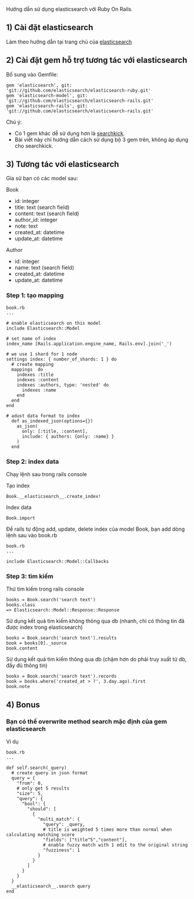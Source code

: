Hướng dẫn sử dụng elasticsearch với Ruby On Rails.

## 1) Cài đặt elasticsearch
Làm theo hướng dẫn tại trang chủ của [elasticsearch](https://www.elastic.co/downloads/elasticsearch)

## 2) Cài đặt gem hỗ trợ tương tác với elasticsearch
Bổ sung vào Gemfile:
```
gem 'elasticsearch', git: 'git://github.com/elasticsearch/elasticsearch-ruby.git'
gem 'elasticsearch-model', git: 'git://github.com/elasticsearch/elasticsearch-rails.git'
gem 'elasticsearch-rails', git: 'git://github.com/elasticsearch/elasticsearch-rails.git'
```
Chú ý:
- Có 1 gem khác dễ sử dụng hơn là [searchkick](https://github.com/ankane/searchkick).
- Bài viết này chỉ hướng dẫn cách sử dụng bộ 3 gem trên, không áp dụng cho searchkick.

## 3) Tương tác với elasticsearch
Gỉa sử bạn có các model sau:

Book
- id: integer
- title: text (search field)
- content: text (search field)
- author_id: integer
- note: text
- created_at: datetime
- update_at: datetime

Author
- id: integer
- name: text (search field)
- created_at: datetime
- update_at: datetime

### Step 1: tạo mapping
```
book.rb
...

# enable elasticsearch on this model
include Elasticsearch::Model

# set name of index
index_name [Rails.application.engine_name, Rails.env].join('_')

# we use 1 shard for 1 node
settings index: { number_of_shards: 1 } do
  # create mapping
  mappings  do
    indexes :title
    indexes :content
    indexes :authors, type: 'nested' do
      indexes :name
    end
  end
end

# adust data format to index
  def as_indexed_json(options={})
    as_json(
      only: [:title, :content],
      include: { authors: {only: :name} }
    )
  end
```

### Step 2: index data
Chạy lệnh sau trong rails console

Tạo index
```
Book.__elasticsearch__.create_index!
```

Index data
```
Book.import
```

Để rails tự động add, update, delete index của model Book, bạn add dòng lệnh sau vào book.rb
```
book.rb
...

include Elasticsearch::Model::Callbacks
```

### Step 3: tìm kiếm
Thử tìm kiếm trong rails console
```
books = Book.search('search text')
books.class
=> Elasticsearch::Model::Response::Response
```

Sử dụng kết quả tìm kiếm không thông qua db (nhanh, chỉ có thông tin đã được index trong elasticsearch)
```
books = Book.search('search text').results
book = books[0]._source
book.content
```

Sử dụng kết quả tìm kiếm thông qua db (chậm hơn do phải truy xuất từ db, đầy đủ thông tin)
```
books = Book.search('search text').records
book = books.where('created_at > ?', 3.day.ago).first
book.note
```

## 4) Bonus
### Bạn có thể overwrite method search mặc định của gem elasticsearch
Ví dụ
```
book.rb
...

def self.search(_query)
  # create query in json format
  query = {
    "from": 0,
    # only get 5 results
    "size": 5,
    "query": {
      "bool": {
        "should": [
          {
            "multi_match": {
              "query": _query,
              # title is weighted 5 times more than normal when calculating matching score
              "fields": ["title^5","content"],
              # enable fuzzy match with 1 edit to the original string
              "fuzziness": 1
            }
          }
        ]
      }
    }
  }
  __elasticsearch__.search query
end
```
